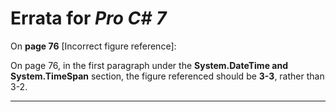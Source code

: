 # Errata for *Pro C# 7*

On **page 76** [Incorrect figure reference]:
 
On page 76, in the first paragraph under the **System.DateTime and System.TimeSpan** section, the figure referenced should be **3-3**, rather than 3-2.

***

